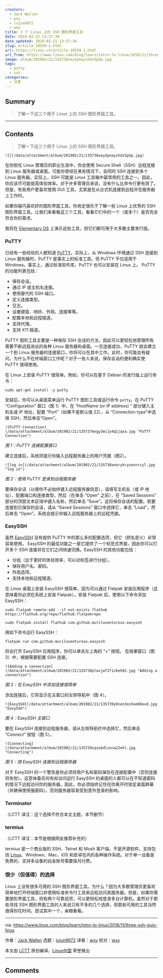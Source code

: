 ```yaml
---
creators:
  - Jack Wallen
  - wxy
  - lujun9972
  - wxy
title: 3 个 Linux 上的 SSH 图形界面工具
date: 2019-02-21 13:57:34
date_updated: 2019-02-21 13:57:34
slug: article-10559-1.html
url: https://linux.cn/article-10559-1.html
url_from: https://www.linux.com/blog/learn/intro-to-linux/2018/11/three-ssh-guis-linux
image: album/201902/21/135736xey2peayihdz5p5p.jpg
tags:
  - putty
  - ssh
categories:
  - 分享
---
```


## Summary

> 了解一下这三个用于 Linux 上的 SSH 图形界面工具。

***

<!-- more -->

## Contents

> 
> 了解一下这三个用于 Linux 上的 SSH 图形界面工具。
> 
> 
> 

`![](/data/attachment/album/201902/21/135736xey2peayihdz5p5p.jpg)`

在你担任 Linux 管理员的职业生涯中，你会使用 Secure Shell（SSH）远程连接到 Linux 服务器或桌面。可能你曾经在某些情况下，会同时 SSH 连接到多个 Linux 服务器。实际上，SSH 可能是 Linux 工具箱中最常用的工具之一。因此，你应该尽可能提高体验效率。对于许多管理员来说，没有什么比命令行更有效了。但是，有些用户更喜欢使用 GUI 工具，尤其是在从台式机连接到远程并在服务器上工作时。

如果你碰巧喜欢好的图形界面工具，你肯定很乐于了解一些 Linux 上优秀的 SSH 图形界面工具。让我们来看看这三个工具，看看它们中的一个（或多个）是否完全符合你的需求。

我将在 [Elementary OS](https://elementary.io/) 上演示这些工具，但它们都可用于大多数主要发行版。

### PuTTY

已经有一些经验的人都知道 [PuTTY](https://www.chiark.greenend.org.uk/%7Esgtatham/putty/latest.html)。实际上，从 Windows 环境通过 SSH 连接到 Linux 服务器时，PuTTY 是事实上的标准工具。但 PuTTY 不仅适用于 Windows。事实上，通过标准软件库，PuTTY 也可以安装在 Linux 上。 PuTTY 的功能列表包括：

* 保存会话。
* 通过 IP 或主机名连接。
* 使用替代的 SSH 端口。
* 定义连接类型。
* 日志。
* 设置键盘、响铃、外观、连接等等。
* 配置本地和远程隧道。
* 支持代理。
* 支持 X11 隧道。

PuTTY 图形工具主要是一种保存 SSH 会话的方法，因此可以更轻松地管理所有需要不断远程进出的各种 Linux 服务器和桌面。一旦连接成功，PuTTY 就会建立一个到 Linux 服务器的连接窗口，你将可以在其中工作。此时，你可能会有疑问，为什么不在终端窗口工作呢？对于一些人来说，保存会话的便利确实使 PuTTY 值得使用。

在 Linux 上安装 PuTTY 很简单。例如，你可以在基于 Debian 的发行版上运行命令：

```shell
sudo apt-get install -y putty
```

安装后，你可以从桌面菜单运行 PuTTY 图形工具或运行命令 `putty`。在 PuTTY “Configuration” 窗口（图 1）中，在 “HostName (or IP address) ” 部分键入主机名或 IP 地址，配置 “Port”（如果不是默认值 22），从 “Connection type”中选择 SSH，然后单击“Open”。

`![PuTTY Connection](/data/attachment/album/201902/21/135737mxgy3mi1y4q1jqxa.jpg "PuTTY Connection")`

*图 1：PuTTY 连接配置窗口*

建立连接后，系统将提示你输入远程服务器上的用户凭据（图2）。

`![log in](/data/attachment/album/201902/21/135738anorykryzevnrcyl.jpg "log in")`

*图 2：使用 PuTTY 登录到远程服务器*

要保存会话（以便你不必始终键入远程服务器信息），请填写主机名（或 IP 地址）、配置端口和连接类型，然后（在单击 “Open” 之前），在 “Saved Sessions” 部分的顶部文本区域中键入名称，然后单击 “Save”。这将保存会话的配置。若要连接到已保存的会话，请从 “Saved Sessions” 窗口中选择它，单击 “Load”，然后单击 “Open”。系统会提示你输入远程服务器上的远程凭据。

### EasySSH

虽然 [EasySSH](https://github.com/muriloventuroso/easyssh) 没有提供 PuTTY 中的那么多的配置选项，但它（顾名思义）非常容易使用。 EasySSH 的最佳功能之一是它提供了一个标签式界面，因此你可以打开多个 SSH 连接并在它们之间快速切换。EasySSH 的其他功能包括：

* 分组（出于更好的体验效率，可以对标签进行分组）。
* 保存用户名、密码。
* 外观选项。
* 支持本地和远程隧道。

在 Linux 桌面上安装 EasySSH 很简单，因为可以通过 Flatpak 安装应用程序（这意味着你必须在系统上安装 Flatpak）。安装 Flatpak 后，使用以下命令添加 EasySSH：

```shell
sudo flatpak remote-add --if-not-exists flathub https://flathub.org/repo/flathub.flatpakrepo

sudo flatpak install flathub com.github.muriloventuroso.easyssh
```

用如下命令运行 EasySSH：

```shell
flatpak run com.github.muriloventuroso.easyssh
```

将会打开 EasySSH 应用程序，你可以单击左上角的 “+” 按钮。 在结果窗口（图 3）中，根据需要配置 SSH 连接。

`![Adding a connection](/data/attachment/album/201902/21/135738plwvjwf2f1zkeh82.jpg "Adding a connection")`

*图 3：在 EasySSH 中添加连接很简单*

添加连接后，它将显示在主窗口的左侧导航中（图 4）。

`![EasySSH](/data/attachment/album/201902/21/135739y9nen3oihoe60exd.jpg "EasySSH")`

*图 4：EasySSH 主窗口*

要在 EasySSH 连接到远程服务器，请从左侧导航栏中选择它，然后单击 “Connect” 按钮（图 5）。

`![Connecting](/data/attachment/album/201902/21/135739sqiobdlznna22ehl.jpg "Connecting")`

*图 5：用 EasySSH 连接到远程服务器*

对于 EasySSH 的一个警告是你必须将用户名和密码保存在连接配置中（否则连接将失败）。这意味着任何有权访问运行 EasySSH 的桌面的人都可以在不知道密码的情况下远程访问你的服务器。因此，你必须始终记住在你离开时锁定桌面屏幕（并确保使用强密码）。否则服务器容易受到意外登录的影响。

### Terminator

（LCTT 译注：这个选择不符合本文主题，本节删节）

### termius

（LCTT 译注：本节是根据网友推荐补充的）

termius 是一个商业版的 SSH、Telnet 和 Mosh 客户端，不是开源软件。支持包括 [Linux](https://www.termius.com/linux)、Windows、Mac、iOS 和安卓在内的各种操作系统。对于单一设备是免费的，支持多设备的白金账号需要按月付费。

### 很少（但值得）的选择

Linux 上没有很多可用的 SSH 图形界面工具。为什么？因为大多数管理员更喜欢简单地打开终端窗口并使用标准命令行工具来远程访问其服务器。但是，如果你需要图形界面工具，则有两个可靠选项，可以更轻松地登录多台计算机。虽然对于那些寻找 SSH 图形界面工具的人来说只有不多的几个选择，但那些可用的工具当然值得你花时间。尝试其中一个，亲眼看看。

---

via: <https://www.linux.com/blog/learn/intro-to-linux/2018/11/three-ssh-guis-linux>

作者：[Jack Wallen](https://www.linux.com/users/jlwallen) 选题：[lujun9972](https://github.com/lujun9972) 译者：[wxy](https://github.com/wxy) 校对：[wxy](https://github.com/wxy)

本文由 [LCTT](https://github.com/LCTT/TranslateProject) 原创编译，[Linux中国](https://linux.cn/) 荣誉推出

***

## Comments
